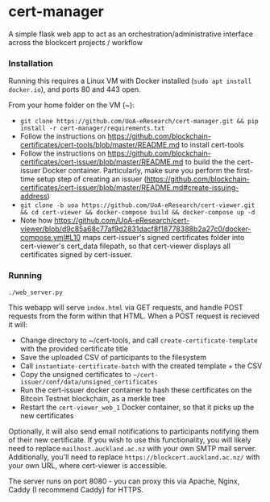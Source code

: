 # cert-manager
A simple flask web app to act as an orchestration/administrative interface across the blockcert projects / workflow

### Installation

Running this requires a Linux VM with Docker installed (`sudo apt install docker.io`), and ports 80 and 443 open.  

From your home folder on the VM (~):

- `git clone https://github.com/UoA-eResearch/cert-manager.git && pip install -r cert-manager/requirements.txt`
- Follow the instructions on https://github.com/blockchain-certificates/cert-tools/blob/master/README.md to install cert-tools
- Follow the instructions on https://github.com/blockchain-certificates/cert-issuer/blob/master/README.md to build the the cert-issuer Docker container. Particularly, make sure you perform the first-time setup step of creating an issuer (https://github.com/blockchain-certificates/cert-issuer/blob/master/README.md#create-issuing-address)
- `git clone -b uoa https://github.com/UoA-eResearch/cert-viewer.git && cd cert-viewer && docker-compose build && docker-compose up -d`
- Note how https://github.com/UoA-eResearch/cert-viewer/blob/d9c85a68c77af9d2831dacf8f18778388b2a27c0/docker-compose.yml#L10 maps cert-issuer's signed certificates folder into cert-viewer's cert_data filepath, so that cert-viewer displays all certificates signed by cert-issuer.

### Running

`./web_server.py`

This webapp will serve `index.html` via GET requests, and handle POST requests from the form within that HTML. When a POST request is recieved it will:

- Change directory to ~/cert-tools, and call `create-certificate-template` with the provided certificate title
- Save the uploaded CSV of participants to the filesystem
- Call `instantiate-certificate-batch` with the created template + the CSV
- Copy the unsigned certificates to `~/cert-issuer/conf/data/unsigned_certificates`
- Run the cert-issuer docker container to hash these certificates on the Bitcoin Testnet blockchain, as a merkle tree
- Restart the `cert-viewer_web_1` Docker container, so that it picks up the new certificates

Optionally, it will also send email notifications to participants notifying them of their new certificate. If you wish to use this functionality, you will likely need to replace `mailhost.auckland.ac.nz` with your own SMTP mail server. Additionally, you'll need to replace `https://blockcert.auckland.ac.nz/` with your own URL, where cert-viewer is accessible.

The server runs on port 8080 - you can proxy this via Apache, Nginx, Caddy (I recommend Caddy) for HTTPS.
